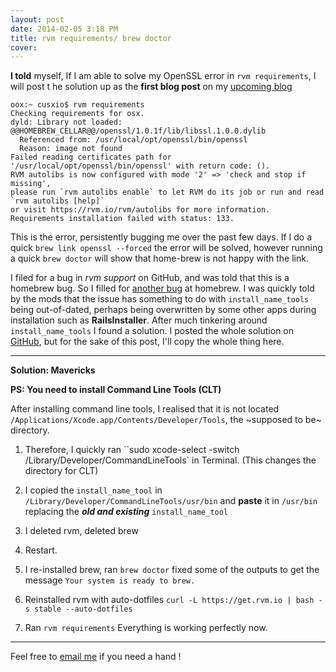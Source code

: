 ```yaml
---
layout: post
date: 2014-02-05 3:18 PM
title: rvm requirements/ brew doctor 
cover: 
---
```


**I told** myself, If I am able to solve my OpenSSL error in ``rvm requirements``, I will post t he solution up as the **first blog post** on my [upcoming blog](http://iam.cusx.io)


```
oox:~ cusxio$ rvm requirements
Checking requirements for osx.
dyld: Library not loaded: @@HOMEBREW_CELLAR@@/openssl/1.0.1f/lib/libssl.1.0.0.dylib
  Referenced from: /usr/local/opt/openssl/bin/openssl
  Reason: image not found
Failed reading certificates path for '/usr/local/opt/openssl/bin/openssl' with return code: ().
RVM autolibs is now configured with mode '2' => 'check and stop if missing',
please run `rvm autolibs enable` to let RVM do its job or run and read `rvm autolibs [help]`
or visit https://rvm.io/rvm/autolibs for more information.
Requirements installation failed with status: 133.
```

This is the error, persistently bugging me over the past few days. If I do a quick ``brew link openssl --forced`` the error will be solved, however running a quick ``brew doctor`` will show that home-brew is not happy with the link.

I filed for a bug in *rvm support* on GitHub, and was told that this is a homebrew bug. So I filled for [another bug](https://github.com/Homebrew/homebrew/issues/26367) at homebrew. I was quickly told by the mods that the issue has something to do with `install_name_tools` being out-of-dated, perhaps being overwritten by some other apps during installation such as **RailsInstaller**. After much tinkering around `install_name_tools` I found a solution. I posted the whole solution on [GitHub](http://github.com), but for the sake of this post, I'll copy the whole thing here.
___

**Solution: Mavericks**

**PS: You need to install Command Line Tools (CLT)**

After installing command line tools, I realised that it is not located ``/Applications/Xcode.app/Contents/Developer/Tools``, the ~supposed to be~ directory.

1) Therefore, I quickly ran ``sudo xcode-select -switch /Library/Developer/CommandLineTools` in Terminal.
(This changes the directory for CLT)


2) I copied the ``install_name_tool`` in ``/Library/Developer/CommandLineTools/usr/bin`` and **paste** it in ``/usr/bin`` replacing the ***old and existing*** ``install_name_tool``


3) I deleted rvm, deleted brew


4) Restart.


5) I re-installed brew, ran ``brew doctor`` fixed some of the outputs to get the message ``Your system is ready to brew.``


6) Reinstalled rvm with auto-dotfiles ``curl -L https://get.rvm.io | bash -s stable --auto-dotfiles``


7) Ran ``rvm requirements`` Everything is working perfectly now. 


___

Feel free to [email me](cusxio@gmail.com) if you need a hand !


